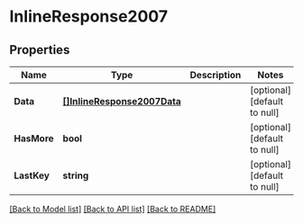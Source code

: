 # InlineResponse2007

## Properties
Name | Type | Description | Notes
------------ | ------------- | ------------- | -------------
**Data** | [**[]InlineResponse2007Data**](inline_response_200_7_data.md) |  | [optional] [default to null]
**HasMore** | **bool** |  | [optional] [default to null]
**LastKey** | **string** |  | [optional] [default to null]

[[Back to Model list]](../README.md#documentation-for-models) [[Back to API list]](../README.md#documentation-for-api-endpoints) [[Back to README]](../README.md)

